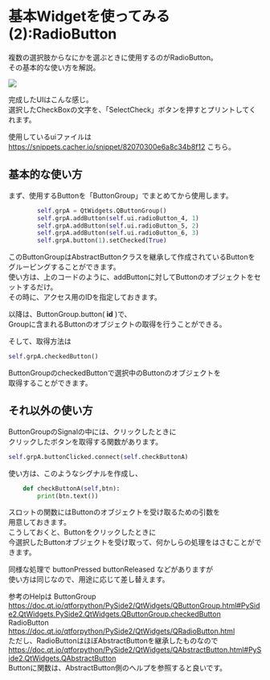 # 基本Widgetを使ってみる(2):RadioButton

複数の選択肢からなにかを選ぶときに使用するのがRadioButton。  
その基本的な使い方を解説。  
  

![](https://gyazo.com/6cf831e4fe126a407870f8b82bde509e.png)

完成したUIはこんな感じ。  
選択したCheckBoxの文字を、「SelectCheck」ボタンを押すとプリントしてくれます。  
  
使用しているuiファイルは
https://snippets.cacher.io/snippet/82070300e6a8c34b8f12
こちら。  
  

<script src="https://embed.cacher.io/d6026a815967a314a1f845970c294ea62e59fc17.js?a=abcd6b52889638d633a3f71e5bb228a9"></script>

## 基本的な使い方

まず、使用するButtonを「ButtonGroup」でまとめてから使用します。  

```python
        self.grpA = QtWidgets.QButtonGroup()
        self.grpA.addButton(self.ui.radioButton_4, 1)
        self.grpA.addButton(self.ui.radioButton_5, 2)
        self.grpA.addButton(self.ui.radioButton_6, 3)
        self.grpA.button(1).setChecked(True)
```
このButtonGroupはAbstractButtonクラスを継承して作成されているButtonを  
グルーピングすることができます。  
使い方は、上のコードのように、addButtonに対してButtonのオブジェクトをセットするだけ。  
その時に、アクセス用のIDを指定しておきます。  
  
以降は、ButtonGroup.button( **id** )で、  
Groupに含まれるButtonのオブジェクトの取得を行うことができる。  
  
そして、取得方法は  
  
```python
self.grpA.checkedButton()
```
ButtonGroupのcheckedButtonで選択中のButtonのオブジェクトを  
取得することができます。  
  

## それ以外の使い方

ButtonGroupのSignalの中には、クリックしたときに  
クリックしたボタンを取得する関数があります。
```python
self.grpA.buttonClicked.connect(self.checkButtonA)
```
使い方は、このようなシグナルを作成し、
```python
    def checkButtonA(self,btn):
        print(btn.text())
```
スロットの関数にはButtonのオブジェクトを受け取るための引数を  
用意しておきます。  
こうしておくと、Buttonをクリックしたときに  
今選択したButtonオブジェクトを受け取って、何かしらの処理をはさむことができます。  
  
同様な処理で buttonPressed buttonReleased などがありますが  
使い方は同じなので、用途に応じて差し替えます。  
  
参考のHelpは
ButtonGroup  
https://doc.qt.io/qtforpython/PySide2/QtWidgets/QButtonGroup.html#PySide2.QtWidgets.PySide2.QtWidgets.QButtonGroup.checkedButton
RadioButton  
https://doc.qt.io/qtforpython/PySide2/QtWidgets/QRadioButton.html  
ただし、RadioButtonはほぼAbstractButtonを継承したものなので  
https://doc.qt.io/qtforpython/PySide2/QtWidgets/QAbstractButton.html#PySide2.QtWidgets.QAbstractButton  
Buttonに関数は、AbstractButton側のヘルプを参照すると良いです。  
  
